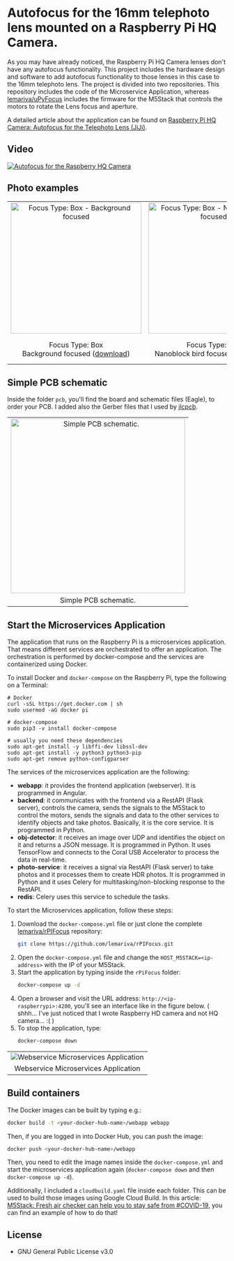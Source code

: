# Autofocus for the 16mm telephoto lens mounted on a Raspberry Pi HQ Camera.
As you may have already noticed, the Raspberry Pi HQ Camera lenses don't have any autofocus functionality. This project includes the hardware design and software to add autofocus functionality to those lenses in this case to the 16mm telephoto lens.
The project is divided into two repositories. This repository includes the code of the Microservice Application, whereas [lemariva/uPyFocus](https://github.com/lemariva/uPyFocus) includes the firmware for the M5Stack that controls the motors to rotate the Lens focus and aperture.

A detailed article about the application can be found on [Raspberry Pi HQ Camera: Autofocus for the Telephoto Lens (JiJi)](https://lemariva.com/blog/2020/12/raspberry-pi-hq-camera-autofocus-telephoto-lens).

## Video
[![Autofocus for the Raspberry HQ Camera](https://img.youtube.com/vi/PrbyPmq_Z7Q/0.jpg)](https://www.youtube.com/watch?v=PrbyPmq_Z7Q)

## Photo examples
|          |          |          |          |
|:--------:|:--------:|:--------:|:--------:|
|<img src="https://lemariva.com/storage/app/uploads/public/5fe/c63/443/5fec63443a76c981023585.jpg" alt="Focus Type: Box - Background focused" width="300px">|<img src="https://lemariva.com/storage/app/uploads/public/5fe/c63/392/5fec6339224b0320000410.jpg" alt="Focus Type: Box - Nanoblock bird focused" width="300px">|<img src="https://lemariva.com/storage/app/uploads/public/5fe/c63/4ab/5fec634ab3092068212455.jpg" alt="Focus Type: Box - Nanoblock bird focused. Diff. illum & cam. aperture" width="300px">|<img src="https://lemariva.com/storage/app/uploads/public/5fe/c63/3cd/5fec633cda6af591369087.jpg" alt="Focus Type: Object detector - Teddy bear focused" width="300px">|
|Focus Type: Box <br/> Background focused (<a href="https://lemariva.com/storage/app/media/blog_imgs/hqcamera/hq_camera_background_focused.jpg">download</a>)|Focus Type: Box <br/>Nanoblock bird focused (<a href="https://lemariva.com/storage/app/media/blog_imgs/hqcamera/hq_camera_nanoblock_bird_focused.jpg">download</a>)|Focus Type: Box <br/>Nanoblock bird focused. <br/> Diff. illum & cam. aperture (<a href="https://lemariva.com/storage/app/media/blog_imgs/hqcamera/hq_camera_nanoblock_bird_focused_2.jpg">download</a>)|Focus Type: Object detector  <br/>Teddy bear focused (<a href="https://lemariva.com/storage/app/media/blog_imgs/hqcamera/hq_camera_teddy_bear_focused.jpg">download</a>)|

## Simple PCB schematic
Inside the folder `pcb`, you'll find the board and schematic files (Eagle), to order your PCB. I added also the Gerber files that I used by <a rel="noopener noreferrer" href="https://jlcpcb.com/">jlcpcb</a>.

|          |
|:--------:|
|<img src="https://lemariva.com/storage/temp/public/625/29e/b52/5feca3f70da50778861950__899.jpg" alt="Simple PCB schematic." width="400px">|
|Simple PCB schematic.|

## Start the Microservices Application
The application that runs on the Raspberry Pi is a microservices application. That means different services are orchestrated to offer an application. The orchestration is performed by docker-compose and the services are containerized using Docker.

To install Docker and `docker-compose` on the Raspberry Pi, type the following on a Terminal:
```
# Docker
curl -sSL https://get.docker.com | sh
sudo usermod -aG docker pi

# docker-compose
sudo pip3 -v install docker-compose

# usually you need these dependencies
sudo apt-get install -y libffi-dev libssl-dev
sudo apt-get install -y python3 python3-pip
sudo apt-get remove python-configparser
```

The services of the microservices application are the following:
* **webapp**: it provides the frontend application (webserver). It is programmed in Angular.
* **backend**: it communicates with the frontend via a RestAPI (Flask server), controls the camera, sends the signals to the M5Stack to control the motors, sends the signals and data to the other services to identify objects and take photos. Basically, it is the core service. It is programmed in Python.
* **obj-detector**: it receives an image over UDP and identifies the object on it and returns a JSON message. It is programmed in Python. It uses TensorFlow and connects to the Coral USB Accelerator to process the data in real-time.
* **photo-service**: it receives a signal via RestAPI (Flask server) to take photos and it processes them to create HDR photos. It is programmed in Python and it uses Celery for multitasking/non-blocking response to the RestAPI.
* **redis**: Celery uses this service to schedule the tasks.

To start the Microservices application, follow these steps:
1. Download the `docker-compose.yml` file or just clone the complete [lemariva/rPIFocus](https://github.com/lemariva/rPIFocus) repository:
    ```sh
    git clone https://github.com/lemariva/rPIFocus.git
    ```
2. Open the `docker-compose.yml` file and change the `HOST_M5STACK=<ip-address>` with the IP of your M5Stack.
3. Start the application by typing inside the `rPiFocus` folder:
    ```sh
    docker-compose up -d
    ```
4. Open a browser and visit the URL address: `http://<ip-raspberrypi>:4200`, you'll see an interface like in the figure below. ( shhh... I've just noticed that I wrote Raspberry HD camera and not HQ camera... :( )
5. To stop the application, type:
    ```sh
    docker-compose down
    ```

|           |
|:---------:|
|<img src="https://lemariva.com/storage/app/uploads/public/5fe/c60/ad0/5fec60ad052fc228241834.jpg" alt="Webservice Microservices Application">|
|Webservice Microservices Application|


## Build containers
The Docker images can be built by typing e.g.:
```sh
docker build -t <your-docker-hub-name>/webapp webapp
```
Then, if you are logged in into Docker Hub, you can push the image:
```sh
docker push <your-docker-hub-name>/webapp
```
Then, you need to edit the image names inside the `docker-compose.yml` and start the microservices application again (`docker-compose down` and then `docker-compose up -d`).

Additionally, I included a `cloudbuild.yaml` file inside each folder. This can be used to build those images using Google Cloud Build. In this article: [M5Stack: Fresh air checker can help you to stay safe from #COVID-19](https://lemariva.com/blog/2020/11/m5stack-fresh-air-helps-stay-safe-from-covid-19), you can find an example of how to do that!

## License
* GNU General Public License v3.0